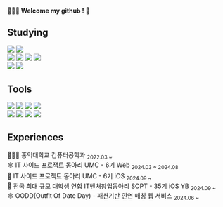<div align="left">

#### 👩🏻‍💻 Welcome my github ! 🤍


## Studying
  <img src="https://img.shields.io/badge/swift-FA7343.svg?style=for-the-badge&logo=swift&logoColor=white" />
  <img src="https://img.shields.io/badge/UIKit-1572B6.svg?style=for-the-badge&logo=uikit&logoColor=white" />
    <br>

  <img src="https://img.shields.io/badge/javascript-F7DF1E.svg?style=for-the-badge&logo=javascript&logoColor=20232a" />
  <img src="https://img.shields.io/badge/typescript-007ACC.svg?style=for-the-badge&logo=typescript&logoColor=white" />
  <img src="https://img.shields.io/badge/html5-E34F26.svg?style=for-the-badge&logo=html5&logoColor=white" />
  <img src="https://img.shields.io/badge/css3-1572B6.svg?style=for-the-badge&logo=css3&logoColor=white" />
  <br>

  <img src="https://img.shields.io/badge/react-20232a.svg?style=for-the-badge&logo=react&logoColor=61DAFB" />
  <img src="https://img.shields.io/badge/styled components-DB7093.svg?style=for-the-badge&logo=styledcomponents&logoColor=white"/>

<br>

## Tools
  <img src="https://img.shields.io/badge/VSCode-2C2C32.svg?style=for-the-badge&logo=visual-studio-code&logoColor=22ABF3" />
  <img src="https://img.shields.io/badge/Xcode-1575F9.svg?style=for-the-badge&logo=xcode&logoColor=white" />
  <img src="https://img.shields.io/badge/git-F05033.svg?style=for-the-badge&logo=git&logoColor=white" />
  <img src="https://img.shields.io/badge/github-181717.svg?style=for-the-badge&logo=github&logoColor=white" />
  <br>
  <img src="https://img.shields.io/badge/Notion-F3F3F3.svg?style=for-the-badge&logo=notion&logoColor=black" />
  <img src="https://img.shields.io/badge/figma-F24E1E.svg?style=for-the-badge&logo=figma&logoColor=white" />
  <img src="https://img.shields.io/badge/Slack-4A154B.svg?&style=for-the-badge&logo=slack&logoColor=white" />
  <img src="https://img.shields.io/badge/Jira-0052CC.svg?style=for-the-badge&logo=jira&logoColor=white" />
<br>

## Experiences
👩🏻‍💻 홍익대학교 컴퓨터공학과 <sub>2022.03 ~ </sub><br>
🕸️ IT 사이드 프로잭트 동아리 UMC</a> - 6기 Web <sub>2024.03 ~ 2024.08</sub><br>
🍎 IT 사이드 프로잭트 동아리 UMC</a> - 6기 iOS <sub>2024.09 ~ </sub><br>
🍎 전국 최대 규모 대학생 연합 IT벤처창업동아리 SOPT</a> - 35기 iOS YB <sub>2024.09 ~ </sub><br>
🕸️ OODD(Outfit Of Date Day)</a> - 패션기반 인연 매칭 웹 서비스 <sub>2024.06 ~</sub><br>



</div>

